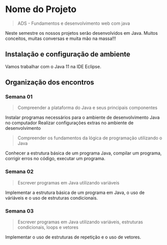 # Nome do Projeto
> ADS - Fundamentos e desenvolvimento web com java

Neste semestre os nossos projetos serão desenvolvidos em Java.
Muitos conceitos, muitas conversas e muita mão na massa!!!

## Instalação e configuração de ambiente

Vamos trabalhar com o Java 11 na IDE Eclipse.

## Organização dos encontros

### Semana 01

> Compreender a plataforma do Java e seus principais componentes

Instalar programas necessários para o ambiente de desenvolvimento Java no computador
Realizar configurações extras no ambiente de desenvolvimento

> Compreender os fundamentos da lógica de programação utilizando o Java

Conhecer a estrutura básica de um programa Java, compilar um programa, corrigir erros no código, executar um programa.

### Semana 02

> Escrever programas em Java utilizando variáveis

Implementar a estrutura básica de um programa em Java, o uso de váriáveis e o uso de estruturas condicionais.

### Semana 03

> Escrever programas em Java utilizando variáveis, estruturas condicionais, loops e vetores

Implementar o uso de estruturas de repetição e o uso de vetores.